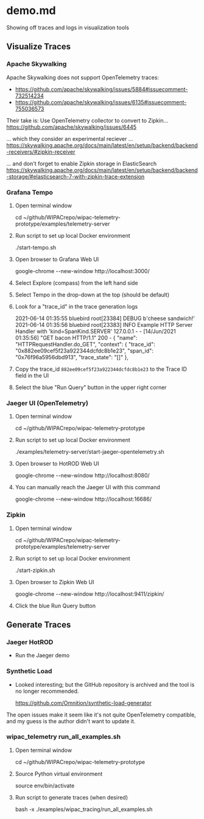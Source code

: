 # demo.md
Showing off traces and logs in visualization tools

## Visualize Traces

### Apache Skywalking
Apache Skywalking does not support OpenTelemetry traces:
* https://github.com/apache/skywalking/issues/5884#issuecomment-732514234
* https://github.com/apache/skywalking/issues/6135#issuecomment-755036573

Their take is: Use OpenTelemetry collector to convert to Zipkin...
https://github.com/apache/skywalking/issues/6445

... which they consider an experimental reciever ...
https://skywalking.apache.org/docs/main/latest/en/setup/backend/backend-receivers/#zipkin-receiver

... and don't forget to enable Zipkin storage in ElasticSearch
https://skywalking.apache.org/docs/main/latest/en/setup/backend/backend-storage/#elasticsearch-7-with-zipkin-trace-extension

### Grafana Tempo
1. Open terminal window

    cd ~/github/WIPACrepo/wipac-telemetry-prototype/examples/telemetry-server

2. Run script to set up local Docker environment

    ./start-tempo.sh

3. Open browser to Grafana Web UI

    google-chrome --new-window http://localhost:3000/

4. Select Explore (compass) from the left hand side

5. Select Tempo in the drop-down at the top (should be default)

6. Look for a "trace_id" in the trace generation logs

    2021-06-14 01:35:55 bluebird root[23384] DEBUG b'cheese sandwich!'
    2021-06-14 01:35:56 bluebird root[23383] INFO Example HTTP Server Handler with 'kind=SpanKind.SERVER'
    127.0.0.1 - - [14/Jun/2021 01:35:56] "GET bacon HTTP/1.1" 200 -
    {
        "name": "HTTPRequestHandler.do_GET",
        "context": {
            "trace_id": "0x882ee09cef5f23a922344dcfdc8b1e23",
            "span_id": "0x76f96a5956dbd913",
            "trace_state": "[]"
        },

7. Copy the trace_id `882ee09cef5f23a922344dcfdc8b1e23` to the Trace ID field in the UI

8. Select the blue "Run Query" button in the upper right corner

### Jaeger UI (OpenTelemetry)
1. Open terminal window

    cd ~/github/WIPACrepo/wipac-telemetry-prototype

2. Run script to set up local Docker environment

    ./examples/telemetry-server/start-jaeger-opentelemetry.sh

3. Open browser to HotROD Web UI

    google-chrome --new-window http://localhost:8080/

4. You can manually reach the Jaeger UI with this command

    google-chrome --new-window http://localhost:16686/

### Zipkin
1. Open terminal window

    cd ~/github/WIPACrepo/wipac-telemetry-prototype/examples/telemetry-server

2. Run script to set up local Docker environment

    ./start-zipkin.sh

3. Open browser to Zipkin Web UI

    google-chrome --new-window http://localhost:9411/zipkin/

4. Click the blue Run Query button



## Generate Traces

### Jaeger HotROD
* Run the Jaeger demo

### Synthetic Load
* Looked interesting; but the GitHub repository is archived and the tool is
no longer recommended.

    https://github.com/Omnition/synthetic-load-generator

The open issues make it seem like it's not quite OpenTelemetry compatible,
and my guess is the author didn't want to update it.

### wipac_telemetry run_all_examples.sh
1. Open terminal window

    cd ~/github/WIPACrepo/wipac-telemetry-prototype

2. Source Python virtual environment

    source env/bin/activate

3. Run script to generate traces (when desired)

    bash -x ./examples/wipac_tracing/run_all_examples.sh
